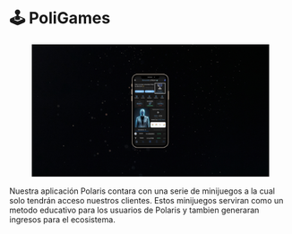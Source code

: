 # 🕹️ PoliGames

<figure><img src="../../../../../.gitbook/assets/Captura desde 2024-03-26 17-30-47.png" alt=""><figcaption></figcaption></figure>

Nuestra aplicación Polaris contara con una serie de minijuegos a la cual solo tendrán acceso nuestros clientes. Estos minijuegos serviran como un metodo educativo para los usuarios de Polaris y tambien generaran ingresos para el ecosistema.&#x20;

